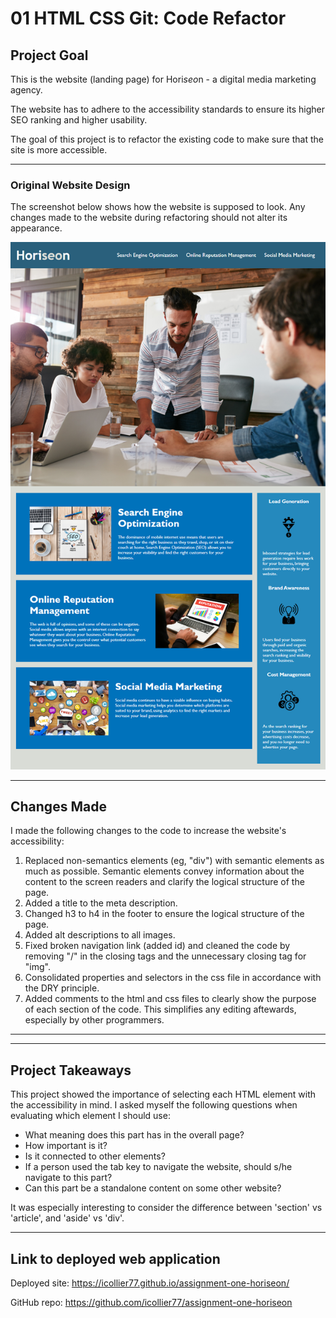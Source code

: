 <base target="_blank">

# 01 HTML CSS Git: Code Refactor

## Project Goal

This is the website (landing page) for Hori*seo*n - a digital media marketing agency. 

The website has to adhere to the accessibility standards to ensure its higher SEO ranking and higher usability. 

The goal of this project is to refactor the existing code to make sure that the site is more accessible.

----
### Original Website Design

The screenshot below shows how the website is supposed to look. Any changes made to the website during refactoring should not alter its appearance. 

![Alt text](assets/images/01-html-css-git-challenge-demo.png)

----

## Changes Made

I made the following changes to the code to increase the website's accessibility:
1. Replaced non-semantics elements (eg, "div") with semantic elements as much as possible. Semantic elements convey information about the content to the screen readers and clarify the logical structure of the page. 
2. Added a title to the meta description.
3. Changed h3 to h4 in the footer to ensure the logical structure of the page.
4. Added alt descriptions to all images.
5. Fixed broken navigation link (added id) and cleaned the code by removing "/" in the closing tags and the unnecessary closing tag for "img".
6. Consolidated properties and selectors in the css file in accordance with the DRY principle. 
7. Added comments to the html and css files to clearly show the purpose of each section of the code. This simplifies any editing aftewards, especially by other programmers.
   

-----
-----

## Project Takeaways

This project showed the importance of selecting each HTML element with the accessibility in mind. I asked myself the following questions when evaluating which element I should use: 
* What meaning does this part has in the overall page?
* How important is it? 
* Is it connected to other elements?
* If a person used the tab key to navigate the website, should s/he navigate to this part?
* Can this part be a standalone content on some other website?

It was especially interesting to consider the difference between 'section' vs 'article', and 'aside' vs 'div'.

----
 ## Link to deployed web application

Deployed site: https://icollier77.github.io/assignment-one-horiseon/

GitHub repo: https://github.com/icollier77/assignment-one-horiseon

